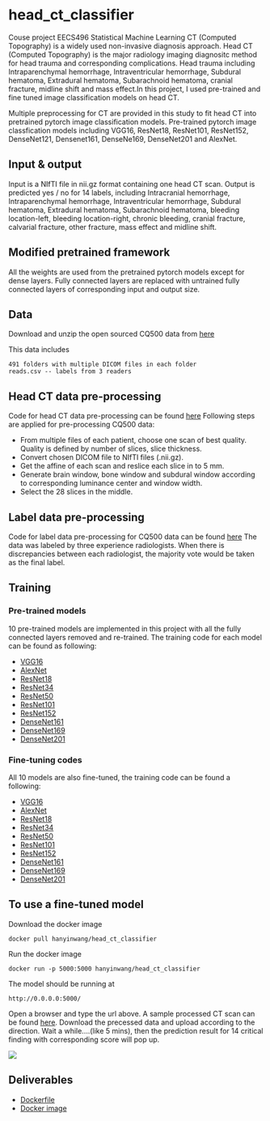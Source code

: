 # head_ct_classifier
Couse project EECS496 Statistical Machine Learning
CT (Computed Topography) is a widely used non-invasive diagnosis approach. Head CT (Computed Topography) is the major radiology imaging diagnositc method for head trauma and corresponding complications. Head trauma including Intraparenchymal hemorrhage, Intraventricular hemorrhage, Subdural hematoma, Extradural hematoma, Subarachnoid hematoma, cranial fracture, midline shift and mass effect.In this project, I used pre-trained and fine tuned image classification models on head CT.

Multiple preprocessing for CT are provided in this study to fit head CT into pretrained pytorch image classification models.
Pre-trained pytorch image classfication models including VGG16, ResNet18, ResNet101, ResNet152, DenseNet121, Densenet161, DenseNe169, DenseNet201 and AlexNet.

## Input & output
Input is a NIfTI file in nii.gz format containing one head CT scan. Output is predicted yes / no for 14 labels, including Intracranial hemorrhage, Intraparenchymal hemorrhage, Intraventricular hemorrhage, Subdural hematoma, Extradural hematoma, Subarachnoid hematoma, bleeding location-left, bleeding location-right, chronic bleeding, cranial fracture, calvarial fracture, other fracture, mass effect and midline shift.

## Modified pretrained framework
All the weights are used from the pretrained pytorch models except for dense layers. Fully connected layers are replaced with untrained fully connected layers of corresponding input and output size.

## Data
Download and unzip the open sourced CQ500 data from [here](http://headctstudy.qure.ai/dataset)

This data includes
```
491 folders with multiple DICOM files in each folder
reads.csv -- labels from 3 readers
```

## Head CT data pre-processing
Code for head CT data pre-processing can be found [here](pre-processing)
Following steps are applied for pre-processing CQ500 data:
* From multiple files of each patient, choose one scan of best quality. Quality is defined by number of slices, slice thickness.
* Convert chosen DICOM file to NIfTI files (.nii.gz).
* Get the affine of each scan and reslice each slice in to 5 mm.
* Generate brain window, bone window and subdural window according to corresponding luminance center and window width.
* Select the 28 slices in the middle.

## Label data pre-processing
Code for label data pre-processing for CQ500 data can be found [here](pre-processing)
The data was labeled by three experience radiologists. When there is discrepancies between each radiologist, the majority vote would be taken as the final label.

## Training
### Pre-trained models
10 pre-trained models are implemented in this project with all the fully connected layers removed and re-trained. The training code for each model can be found as following:

* [VGG16](code/run_pretrained_vgg16.py)
* [AlexNet](code/run_pretrained_alexnet.py)
* [ResNet18](code/run_pretrained_resnet18.py)
* [ResNet34](code/run_pretrained_resnet34.py)
* [ResNet50](code/run_pretrained_resnet50.py)
* [ResNet101](code/run_pretrained_resnet101.py)
* [ResNet152](code/run_pretrained_resnet152.py)
* [DenseNet161](code/run_pretrained_densenet161.py)
* [DenseNet169](code/run_pretrained_densenet169.py)
* [DenseNet201](code/run_pretrained_densenet201.py)

### Fine-tuning codes
All 10 models are also fine-tuned, the training code can be found a following:

* [VGG16](code/run_pretrained_vgg16_fine_tune.py)
* [AlexNet](code/run_pretrained_alexnet_fine_tune.py)
* [ResNet18](code/run_pretrained_resnet18_fine_tune.py)
* [ResNet34](code/run_pretrained_resnet34_fine_tune.py)
* [ResNet50](code/run_pretrained_resnet50_fine_tune.py)
* [ResNet101](code/run_pretrained_resnet101_fine_tune.py)
* [ResNet152](code/run_pretrained_resnet152_fine_tune.py)
* [DenseNet161](code/run_pretrained_densenet161_fine_tune.py)
* [DenseNet169](code/run_pretrained_densenet169_fine_tune.py)
* [DenseNet201](code/run_pretrained_densenet201_fine_tune.py)

## To use a fine-tuned model
Download the docker image
```
docker pull hanyinwang/head_ct_classifier
```
Run the docker image
```
docker run -p 5000:5000 hanyinwang/head_ct_classifier
```
The model should be running at
```
http://0.0.0.0:5000/
```
Open a browser and type the url above. A sample processed CT scan can be found [here](sample_data). Download the precessed data and upload according to the direction. Wait a while....(like 5 mins), then the prediction result for 14 critical finding with corresponding score will pop up.

![](img/demo.gif)

## Deliverables
* [Dockerfile](Dockerfile)
* [Docker image](https://hub.docker.com/r/hanyinwang/head_ct_classifier?utm_source=docker4mac_2.2.0.3&utm_medium=repo_open&utm_campaign=referral)

